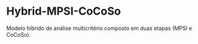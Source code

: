 # Hybrid-MPSI-CoCoSo
Modelo híbrido de análise multicritério composto em duas etapas (MPSI e CoCoSo).
